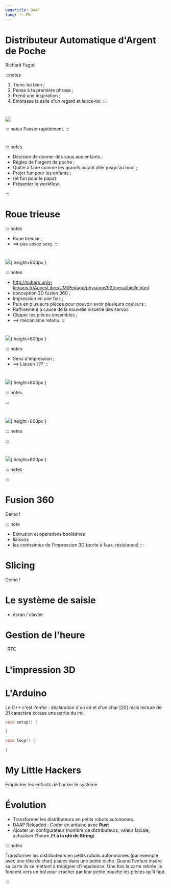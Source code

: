 ```yaml
---
pagetitle: DAAP
lang: fr-FR
---
```



# Distributeur Automatique d'Argent de Poche

Richard Fagot

:::notes
1. Tiens-toi bien ;
1. Pense à ta première phrase ;
1. Prend une inspiration ;
1. Embrasse la salle d'un regard et lance-toi.
:::




# 
![](assets/img/calvin.png)

::: notes
Passer rapidement.
:::


#
::: notes

- Décision de donner des sous aux enfants ;
- Règles de l'argent de poche ;
- Quitte à faire comme les grands autant aller jusqu'au bout ;
- Projet fun pour les enfants ;
- (et fun pour le papa).
- Présenter le workflow.
    
:::

# Roue trieuse
::: notes
- Roue trieuse ;
- ==> pas assez sexy.
:::

# 
![](assets/img/poussoir.png){ height=600px }

::: notes
- http://subaru.univ-lemans.fr/AccesLibre/UM/Pedago/physique/02/meca/bielle.html
- conception 3D fusion 360 ;
- Impression en une fois ;
- Puis en plusieurs pièces pour pouvoir avoir plusieurs couleurs ;
- Raffinement à cause de la nouvelle visserie des servos
- Clipper les pièces ensembles ;
- ==> mécanisme retenu.
:::

#
![](assets/img/poussoir-eclate.png){ height=600px }

::: notes
- Sens d'impression ;
- ==> Liaison ???
:::

#
![](assets/img/porte-pieces.png){ height=600px }

::: notes

:::

#
![](assets/img/face-pieces.png){ height=600px }


::: notes

:::


# 
![](assets/img/distributeur.png){ height=600px }

::: notes

:::

# Fusion 360
Demo !

::: note
- Extrusion et opérations booléénes
- liaisons
- les contraintes de l'impression 3D (porte à faux, résistance)
:::

# Slicing
Demo !

# Le système de saisie
- écran / clavier

# Gestion de l'heure
-RTC

# L'impression 3D

# L'Arduino
Le C++ c'est l'enfer : déclaration d'un int et d'un char [20] mais lecture de 21 caractère écrase une partie du int.
```cpp
void setup() {

}

void loop() {

}

```


# My Little Hackers
Empêcher les enfants de hacker le système


# Évolution

- Transformer les distributeurs en petits robots autonomes.
- DAAP Reloaded : Coder en arduino avec **Rust**
- Ajouter un configurateur (nombre de distributeurs, valeur faciale, actualiser l'heure **/!\ à la qté de String**)

::: notes

Transformer les distributeurs en petits robots automnomes (par exemple avec une tête de chat) placés dans une petite niche.
Quand l'enfant insère sa carte ils se mettent à trépigner d'impatience.
Une fois la carte retirée ils foncent vers un bol pour cracher par leur petite bouche les pièces qu'il faut.

:::
